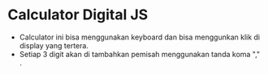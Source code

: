 <h1>Calculator Digital JS</h1>
<ul>
  <li>Calculator ini bisa menggunakan keyboard dan bisa menggunkan klik di display yang tertera.</li>
  <li>Setiap 3 digit akan di tambahkan pemisah menggunakan tanda koma "," .</li>
</ul>
